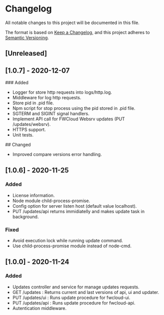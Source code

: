 # Changelog
All notable changes to this project will be documented in this file.

The format is based on [Keep a Changelog](https://keepachangelog.com/en/1.0.0/),
and this project adheres to [Semantic Versioning](https://semver.org/spec/v2.0.0.html).

## [Unreleased]

## [1.0.7] - 2020-12-07
### Added
- Logger for store http requests into logs/http.log.
- Middleware for log http requests.
- Store pid in .pid file.
- Npm script for stop process using the pid stored in .pid file.
- SGTERM and SIGINT signal handlers.
- Implement API call for FWCloud Websrv updates (PUT /updates/websrv).
- HTTPS support.
- Unit tests.

## Changed
- Improved compare versions error handling.


## [1.0.6] - 2020-11-25
### Added
- License information.
- Node module child-process-promise.
- Config option for server listen host (default value localhost).
- PUT /updates/api returns immidiatelly and makes update task in background.

### Fixed
- Avoid execution lock while running update command.
- Use child-process-promise module instead of node-cmd.


## [1.0.0] - 2020-11-24
### Added
- Updates controller and service for manage updates requests.
- GET /updates : Returns current and last versions of api, ui and updater.
- PUT /updates/ui : Runs update procedure for fwcloud-ui.
- PUT /updates/api : Runs update procedure for fwcloud-api.
- Autentication middleware. 